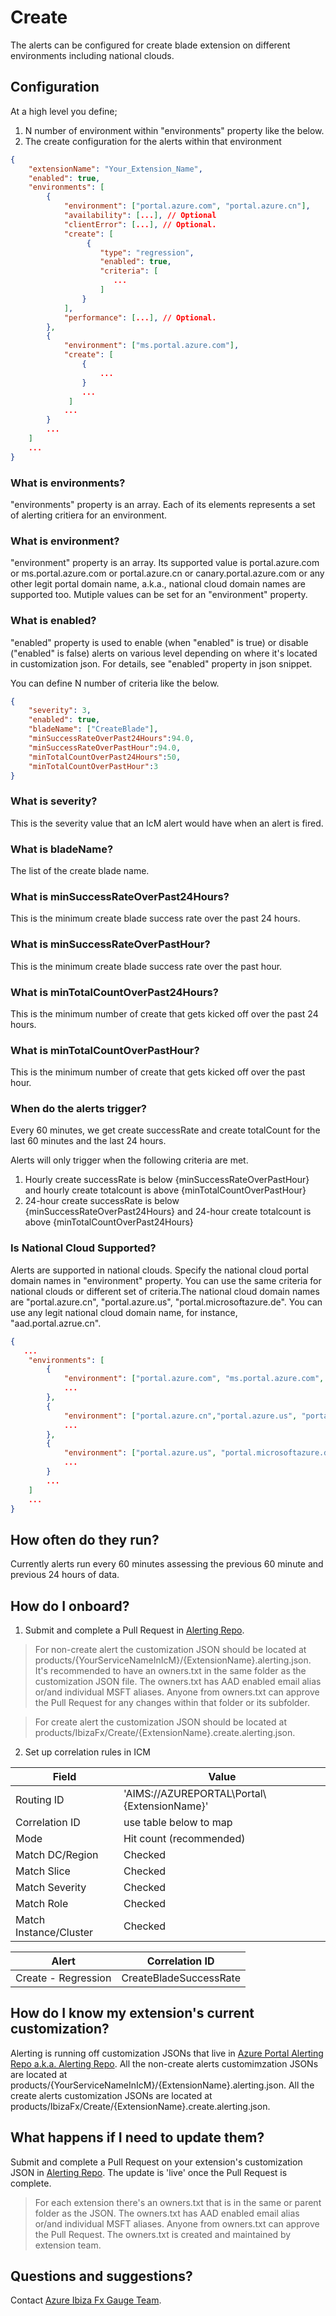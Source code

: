 # Create

The alerts can be configured for create blade extension on different environments including national clouds.

## Configuration

At a high level you define;

1. N number of environment within "environments" property like the below.
2. The create configuration for the alerts within that environment

```json
{
    "extensionName": "Your_Extension_Name",
    "enabled": true,
    "environments": [
        {
            "environment": ["portal.azure.com", "portal.azure.cn"],
            "availability": [...], // Optional
            "clientError": [...], // Optional.
            "create": [
                 {
                    "type": "regression",
                    "enabled": true,
                    "criteria": [
                       ...
                    ]
                }
            ],
            "performance": [...], // Optional.
        },
        {
            "environment": ["ms.portal.azure.com"],
            "create": [
                {
                    ...
                }
                ...
             ]
            ...
        }
        ...
    ]
    ...
}
```

### What is environments?
"environments" property is an array. Each of its elements represents a set of alerting critiera for an environment.

### What is environment?

"environment" property is an array. Its supported value is portal.azure.com or ms.portal.azure.com or portal.azure.cn or canary.portal.azure.com 
or any other legit portal domain name, a.k.a., national cloud domain names are supported too. Mutiple values can be set for an "environment" property.

### What is enabled?
"enabled" property is used to enable (when "enabled" is true) or disable ("enabled" is false) alerts on various level 
depending on where it's located in customization json. For details, see "enabled" property in json snippet.

You can define N number of criteria like the below.

```json
{
    "severity": 3,
    "enabled": true,
    "bladeName": ["CreateBlade"],
    "minSuccessRateOverPast24Hours":94.0,
    "minSuccessRateOverPastHour":94.0,
    "minTotalCountOverPast24Hours":50,
    "minTotalCountOverPastHour":3
}
```
### What is severity?

This is the severity value that an IcM alert would have when an alert is fired.

### What is bladeName?

The list of the create blade name.

### What is minSuccessRateOverPast24Hours?

This is the minimum create blade success rate over the past 24 hours.

### What is minSuccessRateOverPastHour?

This is the minimum create blade success rate over the past hour.

### What is minTotalCountOverPast24Hours?

This is the minimum number of create that gets kicked off over the past 24 hours.

### What is minTotalCountOverPastHour?

This is the minimum number of create that gets kicked off over the past hour.

### When do the alerts trigger?

Every 60 minutes, we get create successRate and create totalCount for the last 60 minutes and the last 24 hours.

Alerts will only trigger when the following criteria are met.

1. Hourly create successRate is below {minSuccessRateOverPastHour} and hourly create totalcount is above {minTotalCountOverPastHour}
1. 24-hour create successRate is below {minSuccessRateOverPast24Hours} and 24-hour create totalcount is above {minTotalCountOverPast24Hours}

### Is National Cloud Supported?
Alerts are supported in national clouds. Specify the national cloud portal domain names in "environment" property. You can use the same criteria for national clouds or different set of criteria.The national cloud domain names are "portal.azure.cn", "portal.azure.us", "portal.microsoftazure.de". You can use any legit national cloud domain name, for instance, "aad.portal.azrue.cn".
```json
{
   ...
    "environments": [
        {
            "environment": ["portal.azure.com", "ms.portal.azure.com", "portal.azure.cn"],
            ...
        },
        {
            "environment": ["portal.azure.cn","portal.azure.us", "portal.microsoftazure.de"],
            ...
        },
        {
            "environment": ["portal.azure.us", "portal.microsoftazure.de"],
            ...
        }
        ...
    ]
    ...
}
```

## How often do they run?

Currently alerts run every 60 minutes assessing the previous 60 minute and previous 24 hours of data.

## How do I onboard?

1. Submit and complete a Pull Request in [Alerting Repo][alerting-dev-ops].
> For non-create alert the customization JSON should be located at products/{YourServiceNameInIcM}/{ExtensionName}.alerting.json. It's recommended to have an owners.txt in the same folder as the customization JSON file. The owners.txt has AAD enabled email alias or/and individual MSFT aliases. Anyone from owners.txt can approve the Pull Request for any changes within that folder or its subfolder.

> For create alert the customization JSON should be located at products/IbizaFx/Create/{ExtensionName}.create.alerting.json.
2. Set up correlation rules in ICM


| Field | Value |
| -----  | ----- |
| Routing ID | 'AIMS://AZUREPORTAL\Portal\\{ExtensionName}' |
| Correlation ID | use table below to map |
| Mode | Hit count (recommended) |
| Match DC/Region | Checked |
| Match Slice | Checked |
| Match Severity | Checked |
| Match Role | Checked |
| Match Instance/Cluster | Checked |


| Alert | Correlation ID |
| ----- | -------------- |
| Create - Regression | CreateBladeSuccessRate |

## How do I know my extension's current customization?

Alerting is running off customization JSONs that live in [Azure Portal Alerting Repo a.k.a. Alerting Repo][alerting-dev-ops]. All the non-create alerts customimzation JSONs are located at products/{YourServiceNameInIcM}/{ExtensionName}.alerting.json. All the create alerts customization JSONs are located at products/IbizaFx/Create/{ExtensionName}.create.alerting.json.

## What happens if I need to update them?

Submit and complete a Pull Request on your extension's customization JSON in [Alerting Repo][alerting-dev-ops]. The update is 'live' once the Pull Request is complete.
> For each extension there's an owners.txt that is in the same or parent folder as the JSON. The owners.txt has AAD enabled email alias or/and individual MSFT aliases. Anyone from owners.txt can approve the Pull Request. The owners.txt is created and maintained by extension team.

## Questions and suggestions?
Contact [Azure Ibiza Fx Gauge Team](mailto:azurefxg@microsoft.com).

[alerting-onboarding]: https://aka.ms/portalfx/alerting-onboarding
[alerting-dev-ops]: https://msazure.visualstudio.com/One/_git/AzureUX-PortalFX-Alerting